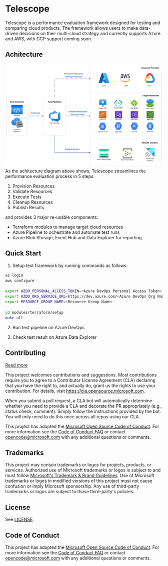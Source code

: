 # Telescope

Telescope is a performance evaluation framework designed for testing and comparing cloud products. The framework allows users to make data-driven decisions on their multi-cloud strategy and currently supports Azure and AWS, with GCP support coming soon.

## Achitecture
![arch](https://github.com/Azure/telescope/blob/main/docs/imgs/arch.png)
As the achitecture diagram above shows, Telescope streamlines the performance evaluation process in 5 steps:
1. Provision Resources
2. Validate Resources
3. Execute Tests
4. Cleanup Resources
5. Publish Results

and provides 3 major re-usable components:

* Terraform modules to manage target cloud resources
* Azure Pipeline to ochestrate and automate test runs
* Azure Blob Storage, Event Hub and Data Explorer for reporting

## Quick Start
1. Setup test framework by running commands as follows:
```bash
az login
aws configure

export AZDO_PERSONAL_ACCESS_TOKEN=<Azure DevOps Personal Access Token>
export AZDO_ORG_SERVICE_URL=https://dev.azure.com/<Azure DevOps Org Name>
export RESOURCE_GROUP_NAME=<Resource Group Name>

cd modules/terraform/setup
make all
```

2. Run test pipeline on Azure DevOps

3. Check test result on Azure Data Explorer

## Contributing

[Read more](docs/contributing/readme.md)
<!-- markdown-link-check-disable -->
This project welcomes contributions and suggestions.  Most contributions require you to agree to a
Contributor License Agreement (CLA) declaring that you have the right to, and actually do, grant us
the rights to use your contribution. For details, visit <https://cla.opensource.microsoft.com>.

When you submit a pull request, a CLA bot will automatically determine whether you need to provide
a CLA and decorate the PR appropriately (e.g., status check, comment). Simply follow the instructions
provided by the bot. You will only need to do this once across all repos using our CLA.

This project has adopted the [Microsoft Open Source Code of Conduct](https://opensource.microsoft.com/codeofconduct/).
For more information see the [Code of Conduct FAQ](https://opensource.microsoft.com/codeofconduct/faq/) or
contact [opencode@microsoft.com](mailto:opencode@microsoft.com) with any additional questions or comments.

## Trademarks

This project may contain trademarks or logos for projects, products, or services. Authorized use of Microsoft
trademarks or logos is subject to and must follow [Microsoft's Trademark & Brand Guidelines](https://www.microsoft.com/legal/intellectualproperty/trademarks/usage/general).
Use of Microsoft trademarks or logos in modified versions of this project must not cause confusion or imply Microsoft sponsorship.
Any use of third-party trademarks or logos are subject to those third-party's policies.

## License

See [LICENSE](LICENSE).

## Code of Conduct

This project has adopted the [Microsoft Open Source Code of Conduct](https://opensource.microsoft.com/codeofconduct/). For more information see the [Code of Conduct FAQ](https://opensource.microsoft.com/codeofconduct/faq/) or contact [opencode@microsoft.com](mailto:opencode@microsoft.com) with any additional questions or comments.